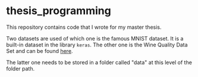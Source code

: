 # thesis_programming
This repository contains code that I wrote for my master thesis. 

Two datasets are used of which one is the famous MNIST dataset. It is a built-in dataset in the library `keras`. The other one is the Wine Quality Data Set and can be found [here](https://archive.ics.uci.edu/ml/datasets/Wine+Quality).

The latter one needs to be stored in a folder called "data" at this level of the folder path.


